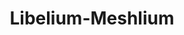 ---
title: Libelium-Meshlium
layout: bundle
image: '/guides/images/devices/device-list/libelium.jpg'
brand: Libelium-Meshlium
---